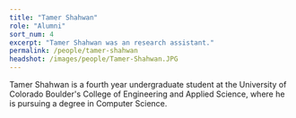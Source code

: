```yaml
---
title: "Tamer Shahwan"
role: "Alumni"
sort_num: 4
excerpt: "Tamer Shahwan was an research assistant."
permalink: /people/tamer-shahwan
headshot: /images/people/Tamer-Shahwan.JPG
---
```


Tamer Shahwan is a fourth year undergraduate student at the University of Colorado Boulder's College of Engineering and Applied Science, where he is pursuing a degree in Computer Science.
